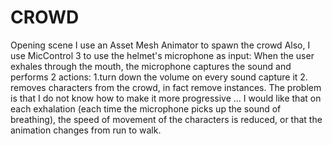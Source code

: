 # CROWD
Opening scene
I use an Asset Mesh Animator to spawn the crowd 
Also, I use MicControl 3 to use the helmet's microphone as input:
When the user exhales through the mouth, the microphone captures the sound and performs 2 actions:
1.turn down the volume on every sound capture it
2. removes characters from the crowd, in fact remove instances. The problem is that I do not know how to make it more progressive ... 
I would like that on each exhalation (each time the microphone picks up the sound of breathing), the speed of movement of the characters is reduced, or that the animation changes from run to walk.
 
